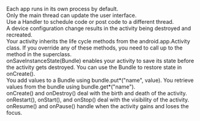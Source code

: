 Each app runs in its own process by default.												   
Only the main thread can update the user interface.											   
Use a Handler to schedule code or post code to a different thread.									   
A device configuration change results in the activity being destroyed and recreated.							   
Your activity inherits the life cycle methods from the android.app.Activity class. If you override any of these methods, you need to call up to the method in the superclass.													     
onSaveInstanceState(Bundle) enables your activity to save its state before the activity gets destroyed. You can use the Bundle to restore state in onCreate().															     
You add values to a Bundle using bundle.put*("name", value). You retrieve values from the bundle using bundle.get*("name").		   
onCreate() and onDestroy() deal with the birth and death of the activity.								   
onRestart(), onStart(), and onStop() deal with the visibility of the activity.								   
onResume() and onPause() handle when the activity gains and loses the focus.
